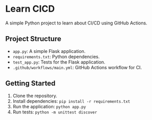 # Learn CICD

A simple Python project to learn about CI/CD using GitHub Actions.

## Project Structure

- `app.py`: A simple Flask application.
- `requirements.txt`: Python dependencies.
- `test_app.py`: Tests for the Flask application.
- `.github/workflows/main.yml`: GitHub Actions workflow for CI.

## Getting Started

1. Clone the repository.
2. Install dependencies: `pip install -r requirements.txt`
3. Run the application: `python app.py`
4. Run tests: `python -m unittest discover` 
